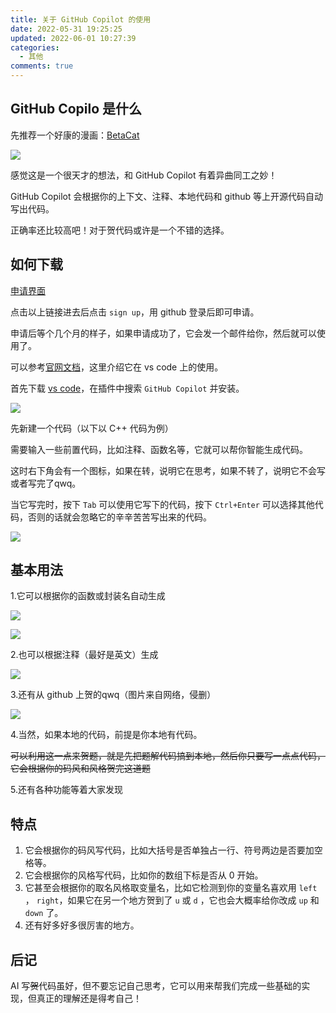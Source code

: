 ```yaml
---
title: 关于 GitHub Copilot 的使用
date: 2022-05-31 19:25:25
updated: 2022-06-01 10:27:39
categories:
  - 其他
comments: true
---
```

## GitHub Copilo 是什么

先推荐一个好康的漫画：[BetaCat](https://code2048.com/series/betacat)

![](/images/uploads/gitHubcopilot-6.png)

感觉这是一个很天才的想法，和 GitHub Copilot 有着异曲同工之妙！

GitHub Copilot 会根据你的上下文、注释、本地代码和 github 等上开源代码自动写出代码。

正确率还比较高吧！对于贺代码或许是一个不错的选择。

## 如何下载

[申请界面](https://copilot.github.com/)

点击以上链接进去后点击 `sign up`，用 github 登录后即可申请。

申请后等个几个月的样子，如果申请成功了，它会发一个邮件给你，然后就可以使用了。

可以参考[官网文档](https://github.com/github/copilot-docs)，这里介绍它在 vs code 上的使用。

首先下载 [vs code](https://code.visualstudio.com/)，在插件中搜索 `GitHub Copilot` 并安装。

![](/images/uploads/githubcopilot-1.png)

先新建一个代码（以下以 C++ 代码为例）

需要输入一些前置代码，比如注释、函数名等，它就可以帮你智能生成代码。

这时右下角会有一个图标，如果在转，说明它在思考，如果不转了，说明它不会写或者写完了qwq。

当它写完时，按下 `Tab` 可以使用它写下的代码，按下 `Ctrl+Enter` 可以选择其他代码，否则的话就会忽略它的辛辛苦苦写出来的代码。

![](/images/uploads/githubcopilot-7.png)

## 基本用法

1.它可以根据你的函数或封装名自动生成

![](/images/uploads/githubcopilot-2.png)

![](/images/uploads/githubcopilot-3.png)

2.也可以根据注释（最好是英文）生成

![](/images/uploads/githubcopilot-4.png)

3.还有从 github 上贺的qwq（图片来自网络，侵删）

![](/images/uploads/githubcopilot-5.gif)

4.当然，如果本地的代码，前提是你本地有代码。

~~可以利用这一点来贺题，就是先把题解代码搞到本地，然后你只要写一点点代码，它会根据你的码风和风格贺完这道题~~

5.还有各种功能等着大家发现

## 特点

1. 它会根据你的码风写代码，比如大括号是否单独占一行、符号两边是否要加空格等。
2. 它会根据你的风格写代码，比如你的数组下标是否从 0 开始。
3. 它甚至会根据你的取名风格取变量名，比如它检测到你的变量名喜欢用 `left` ， `right`，如果它在另一个地方贺到了 `u` 或 `d` ，它也会大概率给你改成 `up` 和 `down` 了。
4. 还有好多好多很厉害的地方。

## 后记

AI 写~~贺~~代码虽好，但不要忘记自己思考，它可以用来帮我们完成一些基础的实现，但真正的理解还是得考自己！